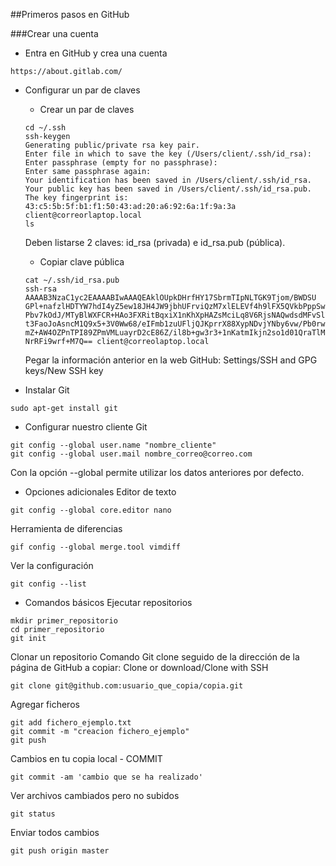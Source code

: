 ##Primeros pasos en GitHub

###Crear una cuenta

- Entra en GitHub y crea una cuenta
~~~
https://about.gitlab.com/
~~~


- Configurar un par de claves
	- Crear un par de claves
	~~~
	cd ~/.ssh
	ssh-keygen
	Generating public/private rsa key pair.
	Enter file in which to save the key (/Users/client/.ssh/id_rsa): 
	Enter passphrase (empty for no passphrase): 
	Enter same passphrase again: 
	Your identification has been saved in /Users/client/.ssh/id_rsa.
	Your public key has been saved in /Users/client/.ssh/id_rsa.pub.
	The key fingerprint is:
	43:c5:5b:5f:b1:f1:50:43:ad:20:a6:92:6a:1f:9a:3a client@correorlaptop.local
	ls
	~~~
	Deben listarse 2 claves: id_rsa (privada) e id_rsa.pub (pública).


	- Copiar clave pública
	~~~
	cat ~/.ssh/id_rsa.pub
	ssh-rsa AAAAB3NzaC1yc2EAAAABIwAAAQEAklOUpkDHrfHY17SbrmTIpNLTGK9Tjom/BWDSU
	GPl+nafzlHDTYW7hdI4yZ5ew18JH4JW9jbhUFrviQzM7xlELEVf4h9lFX5QVkbPppSwg0cda3
	Pbv7kOdJ/MTyBlWXFCR+HAo3FXRitBqxiX1nKhXpHAZsMciLq8V6RjsNAQwdsdMFvSlVK/7XA
	t3FaoJoAsncM1Q9x5+3V0Ww68/eIFmb1zuUFljQJKprrX88XypNDvjYNby6vw/Pb0rwert/En
	mZ+AW4OZPnTPI89ZPmVMLuayrD2cE86Z/il8b+gw3r3+1nKatmIkjn2so1d01QraTlMqVSsbx
	NrRFi9wrf+M7Q== client@correolaptop.local
	~~~
	Pegar la información anterior en la web GitHub: Settings/SSH and GPG keys/New SSH key


- Instalar Git
~~~
sudo apt-get install git
~~~


- Configurar nuestro cliente Git
~~~
git config --global user.name "nombre_cliente"
git config --global user.mail nombre_correo@correo.com
~~~
Con la opción --global permite utilizar los datos anteriores por defecto.


- Opciones adicionales
Editor de texto
~~~
git config --global core.editor nano
~~~
Herramienta de diferencias
~~~
gif config --global merge.tool vimdiff
~~~
Ver la configuración
~~~
git config --list
~~~


- Comandos básicos
Ejecutar repositorios
~~~
mkdir primer_repositorio
cd primer_repositorio
git init
~~~


Clonar un repositorio
Comando Git clone seguido de la dirección de la página de GitHub a copiar: Clone or download/Clone with SSH
~~~
git clone git@github.com:usuario_que_copia/copia.git
~~~


Agregar ficheros
~~~
git add fichero_ejemplo.txt
git commit -m "creacion fichero_ejemplo"
git push
~~~


Cambios en tu copia local - COMMIT
~~~
git commit -am 'cambio que se ha realizado'
~~~


Ver archivos cambiados pero no subidos
~~~
git status
~~~


Enviar todos cambios
~~~
git push origin master
~~~

